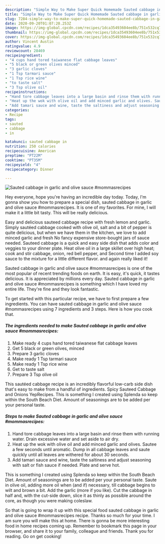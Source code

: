 ```yaml
---
description: "Simple Way to Make Super Quick Homemade Sauted cabbage in garlic and olive sauce #mommasrecipes"
title: "Simple Way to Make Super Quick Homemade Sauted cabbage in garlic and olive sauce #mommasrecipes"
slug: 7284-simple-way-to-make-super-quick-homemade-sauted-cabbage-in-garlic-and-olive-sauce-mommasrecipes
date: 2020-09-20T01:07:20.253Z
image: https://img-global.cpcdn.com/recipes/1dca35493604ee8b/751x532cq70/sauted-cabbage-in-garlic-and-olive-sauce-mommasrecipes-recipe-main-photo.jpg
thumbnail: https://img-global.cpcdn.com/recipes/1dca35493604ee8b/751x532cq70/sauted-cabbage-in-garlic-and-olive-sauce-mommasrecipes-recipe-main-photo.jpg
cover: https://img-global.cpcdn.com/recipes/1dca35493604ee8b/751x532cq70/sauted-cabbage-in-garlic-and-olive-sauce-mommasrecipes-recipe-main-photo.jpg
author: Vincent Austin
ratingvalue: 4.9
reviewcount: 28469
recipeingredient:
- "4 cups hand tored taiwanese flat cabbage leaves"
- "5 black or green olives minced"
- "3 garlic cloves"
- "1 Tsp tarmari sauce"
- "1 Tsp rice wine"
- "to taste salt"
- "3 Tsp olive oil"
recipeinstructions:
- "Hand tore cabbage leaves into a large basin and rinse them with running water. Drain excessive water and set aside to air dry."
- "Heat up the wok with olive oil and add minced garlic and olives. Sautee a few seconds until aromatic. Dump in all cabbage leaves and saute quickly until all leaves are withered for about 30 seconds."
- "Add tamari sauce and wine, taste the saltiness and adjust seasoning with salt or fish sauce if needed. Plate and serve hot."
categories:
- Recipe
tags:
- sauted
- cabbage
- in

katakunci: sauted cabbage in 
nutrition: 250 calories
recipecuisine: American
preptime: "PT22M"
cooktime: "PT35M"
recipeyield: "4"
recipecategory: Dinner

---
```



![Sauted cabbage in garlic and olive sauce #mommasrecipes](https://img-global.cpcdn.com/recipes/1dca35493604ee8b/751x532cq70/sauted-cabbage-in-garlic-and-olive-sauce-mommasrecipes-recipe-main-photo.jpg)

Hey everyone, hope you're having an incredible day today. Today, I'm gonna show you how to prepare a special dish, sauted cabbage in garlic and olive sauce #mommasrecipes. It is one of my favorites. For mine, I will make it a little bit tasty. This will be really delicious.

Easy and delicious sauteed cabbage recipe with fresh lemon and garlic. Simply sautéed cabbage cooked with olive oil, salt and a bit of pepper is quite delicious, but when we have them in the kitchen, we love to add minced garlic and fresh No fancy expensive store-bought jars of sauce needed. Sauteed cabbage is a quick and easy side dish that adds color and veggies to your dinner plate. Heat olive oil in a large skillet over high heat; cook and stir cabbage, onion, red bell pepper, and Second time I added soy sauce to the mixture for a little different flavor. and again really liked it!

Sauted cabbage in garlic and olive sauce #mommasrecipes is one of the most popular of recent trending foods on earth. It is easy, it's quick, it tastes delicious. It is appreciated by millions every day. Sauted cabbage in garlic and olive sauce #mommasrecipes is something which I have loved my entire life. They're fine and they look fantastic.


To get started with this particular recipe, we have to first prepare a few ingredients. You can have sauted cabbage in garlic and olive sauce #mommasrecipes using 7 ingredients and 3 steps. Here is how you cook that.

<!--inarticleads1-->

##### The ingredients needed to make Sauted cabbage in garlic and olive sauce #mommasrecipes:

1. Make ready 4 cups hand tored taiwanese flat cabbage leaves
1. Get 5 black or green olives, minced
1. Prepare 3 garlic cloves
1. Make ready 1 Tsp tarmari sauce
1. Make ready 1 Tsp rice wine
1. Get to taste salt
1. Prepare 3 Tsp olive oil


This sautéed cabbage recipe is an incredibly flavorful low-carb side dish that&#39;s easy to make from a handful of ingredients. Spicy Sauteed Cabbage and Onions YepRecipes. This is something I created using Splenda so keep within the South Beach Diet. Amount of seasonings are to be added per your personal taste. 

<!--inarticleads2-->

##### Steps to make Sauted cabbage in garlic and olive sauce #mommasrecipes:

1. Hand tore cabbage leaves into a large basin and rinse them with running water. Drain excessive water and set aside to air dry.
1. Heat up the wok with olive oil and add minced garlic and olives. Sautee a few seconds until aromatic. Dump in all cabbage leaves and saute quickly until all leaves are withered for about 30 seconds.
1. Add tamari sauce and wine, taste the saltiness and adjust seasoning with salt or fish sauce if needed. Plate and serve hot.


This is something I created using Splenda so keep within the South Beach Diet. Amount of seasonings are to be added per your personal taste. Saute in olive oil, adding more oil when (and if) necessary, till cabbage begins to wilt and brown a bit. Add the garlic (more if you like). Cut the cabbage in half and, with the cut-side down, slice it as thinly as possible around the core, as though you were making coleslaw. 

So that is going to wrap it up with this special food sauted cabbage in garlic and olive sauce #mommasrecipes recipe. Thanks so much for your time. I am sure you will make this at home. There is gonna be more interesting food in home recipes coming up. Remember to bookmark this page in your browser, and share it to your family, colleague and friends. Thank you for reading. Go on get cooking!
